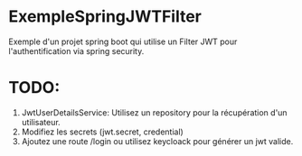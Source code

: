 # ExempleSpringJWTFilter

Exemple d'un projet spring boot qui utilise un Filter JWT pour l'authentification via spring security.


# TODO:
1. JwtUserDetailsService: Utilisez un repository pour la récupération d'un utilisateur.
2. Modifiez les secrets (jwt.secret, credential)
3. Ajoutez une route /login ou utilisez keycloack pour générer un jwt valide.